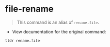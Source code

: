 # file-rename

> This command is an alias of `rename.file`.

- View documentation for the original command:

`tldr rename.file`
